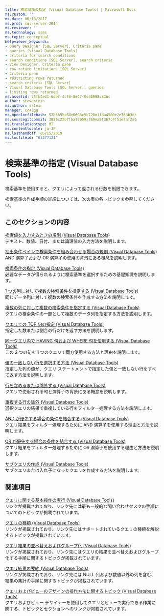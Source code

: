 ```yaml
---
title: 検索基準の指定 (Visual Database Tools) | Microsoft Docs
ms.custom: ''
ms.date: 06/13/2017
ms.prod: sql-server-2014
ms.reviewer: ''
ms.technology: ssms
ms.topic: conceptual
helpviewer_keywords:
- Query Designer [SQL Server], Criteria pane
- queries [Visual Database Tools]
- criteria for search conditions
- search conditions [SQL Server], search criteria
- View Designer, Criteria pane
- row return limitations [SQL Server]
- Criteria pane
- restricting rows returned
- search criteria [SQL Server]
- Visual Database Tools [SQL Server], queries
- limiting rows returned
ms.assetid: 25fb4e31-6dbf-4cf6-8e47-0dd0998c836c
author: stevestein
ms.author: sstein
manager: craigg
ms.openlocfilehash: 52b569ba68e6693c5b720e118a4500e2e768b3dc
ms.sourcegitcommit: 3026c22b7fba19059a769ea5f367c4f51efaf286
ms.translationtype: MT
ms.contentlocale: ja-JP
ms.lasthandoff: 06/15/2019
ms.locfileid: "63277121"
---
```

# <a name="specify-search-criteria-visual-database-tools"></a>検索基準の指定 (Visual Database Tools)
  検索基準を使用すると、クエリによって返される行数を制限できます。  
  
 検索基準の作成手順の詳細については、次の表の各トピックを参照してください。  
  
## <a name="in-this-section"></a>このセクションの内容  
 [検索値を入力するときの規則 (Visual Database Tools)](visual-database-tools.md)  
 テキスト、数値、日付、または論理値の入力方法を説明します。  
  
 [抽出条件ペインで検索条件を組み合わせる場合の規則 (Visual Database Tools)](conventions-combine-search-conditions-in-criteria-pane-visual-db-tools.md)  
 AND 演算子および OR 演算子の使用の背景にある概念を説明します。  
  
 [検索条件の指定 (Visual Database Tools)](specify-search-conditions-visual-database-tools.md)  
 必要なデータが得られるように検索基準を選択するための基礎知識を説明します。  
  
 [1 つの列に対して複数の検索条件を指定する (Visual Database Tools)](specify-multiple-search-conditions-for-one-column-visual-database-tools.md)  
 同じデータ列に対して複数の検索条件を作成する方法を説明します。  
  
 [複数の列に対して複数の検索条件を指定する (Visual Database Tools)](specify-multiple-search-conditions-for-multiple-columns-visual-database-tools.md)  
 クエリの検索条件の一部として複数のデータ列を指定する方法を説明します。  
  
 [クエリでの TOP 句の指定 (Visual Database Tools)](specify-the-top-clause-in-queries-visual-database-tools.md)  
 指定した数または割合の行だけを返す方法を説明します。  
  
 [同一クエリ内で HAVING 句および WHERE 句を使用する (Visual Database Tools)](use-having-and-where-clauses-in-the-same-query-visual-database-tools.md)  
 この 2 つの句を 1 つのクエリで両方使用する方法と理由を説明します。  
  
 [値の一致しない行を選択する方法 (Visual Database Tools)](select-rows-that-do-not-match-a-value-visual-database-tools.md)  
 指定した列の値が、クエリ ステートメントで指定した値と一致しない行をすべて返す方法を説明します。  
  
 [行を含めるまたは除外する (Visual Database Tools)](include-or-exclude-rows-visual-database-tools.md)  
 クエリで使用される句と演算子の背景にある概念を説明します。  
  
 [重複する行の除外 (Visual Database Tools)](exclude-duplicate-rows-visual-database-tools.md)  
 選択クエリの結果で重複している行をフィルター処理する方法を説明します。  
  
 [AND が優先する場合の条件を結合する (Visual Database Tools)](combine-conditions-when-and-has-precedence-visual-database-tools.md)  
 クエリ結果をフィルター処理するために AND 演算子を使用する理由と方法を説明します。  
  
 [OR が優先する場合の条件を結合する (Visual Database Tools)](combine-conditions-when-or-has-precedence-visual-database-tools.md)  
 クエリ結果をフィルター処理するために OR 演算子を使用する理由と方法を説明します。  
  
 [サブクエリの作成 (Visual Database Tools)](create-subqueries-visual-database-tools.md)  
 サブクエリまたは入れ子になったクエリを作成する方法を説明します。  
  
## <a name="related-sections"></a>関連項目  
 [クエリに関する基本操作の実行 (Visual Database Tools)](perform-basic-operations-with-queries-visual-database-tools.md)  
 リンクが掲載されており、リンク先には最も一般的な問い合わせタスクの手順についてのトピックが掲載されています。  
  
 [クエリの種類 (Visual Database Tools)](types-of-queries-visual-database-tools.md)  
 リンクが掲載されており、リンク先にはサポートされているクエリの種類を解説するトピックが掲載されています。  
  
 [クエリ結果の並べ替えおよびグループ化 (Visual Database Tools)](sort-and-group-query-results-visual-database-tools.md)  
 リンクが掲載されており、リンク先にはクエリの結果を並べ替えおよびグループ化する手順に関するトピックが掲載されています。  
  
 [クエリ結果の要約 (Visual Database Tools)](summarize-query-results-visual-database-tools.md)  
 リンクが掲載されており、リンク先には NULL 列および数値以外の列を含む、結果の集計の手順に関するトピックが掲載されています。  
  
 [クエリおよびビューのデザインの操作方法に関するトピック (Visual Database Tools)](design-queries-and-views-how-to-topics-visual-database-tools.md)  
 クエリおよびビュー デザイナーを使用してクエリとビューで実行できる作業に関する、トピックとセクションへのリンクが掲載されています。  
  
  
